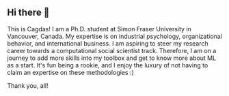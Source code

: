 ## Hi there 👋

This is Cagdas! I am a Ph.D. student at Simon Fraser University in Vancouver, Canada. My expertise is on industrial psychology, organizational behavior, and international business.
I am aspiring to steer my research career towards a computational social scientist track. Therefore, I am on a journey to add more skills into my toolbox and get to know more about ML as a start. It's fun being a rookie, and I enjoy the luxury of not having to claim an expertise on these methodologies :)

Thank you, all!




<!--
**cagdaskilic/cagdaskilic** is a ✨ _special_ ✨ repository because its `README.md` (this file) appears on your GitHub profile.

Here are some ideas to get you started:

- 🔭 I’m currently working on ...
- 🌱 I’m currently learning ...
- 👯 I’m looking to collaborate on ...
- 🤔 I’m looking for help with ...
- 💬 Ask me about ...
- 📫 How to reach me: ...
- 😄 Pronouns: ...
- ⚡ Fun fact: ...
-->
